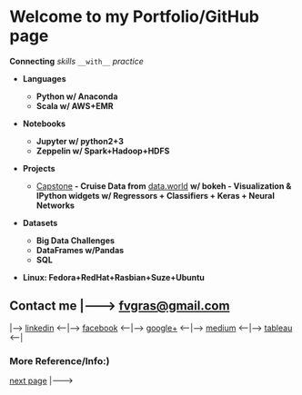 # Welcome to my Portfolio/GitHub page 

**Connecting** _skills_ `__with__` *practice*
* **Languages**
  * **Python w/ Anaconda**
  * **Scala w/ AWS+EMR**
* **Notebooks**
  * **Jupyter w/ python2+3**
  * **Zeppelin w/ Spark+Hadoop+HDFS**
* **Projects**
  * [Capstone](https://github.com/fvgras/cruise-ship-proj/) **- Cruise Data from** [data.world](https://data.world/brandon-telle/cruise-ship-locations) **w/ bokeh - Visualization & IPython widgets w/ Regressors + Classifiers + Keras + Neural Networks**
* **Datasets**
  * **Big Data Challenges**
  * **DataFrames w/Pandas**
  * **SQL**

* **Linux: Fedora+RedHat+Rasbian+Suze+Ubuntu**

## Contact me |---> [fvgras@gmail.com](mailto:fvgras@gmail.com) 
|--> [linkedin](https://linkedin.com/in/fredgras) <--|--> [facebook](https://www.facebook.com/fred.gras.31) <--|--> [google+](https://plus.google.com/+FredGras123) <--|--> [medium](https://medium.com/@fvgras) <--|--> [tableau](https://public.tableau.com/profile/fred.gras#!/) <--|

### More Reference/Info:)
[next page](./cruise-ship-proj.md) |--->
